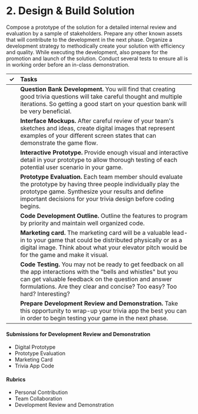 # 2. Design & Build Solution

Compose a prototype of the solution for a detailed internal review and evaluation by a sample of stakeholders. Prepare any other known assets that will contribute to the development in the next phase. Organize a development strategy to methodically create your solution with efficiency and quality. While executing the development, also prepare for the promotion and launch of the solution. Conduct several tests to ensure all is in working order before an in-class demonstration.

| **✓** | **Tasks** |
| :---: | :--- |
|  | **Question Bank Development.** You will find that creating good trivia questions will take careful thought and multiple iterations. So getting a good start on your question bank will be very beneficial. |
|  | **Interface Mockups.** After careful review of your team's sketches and ideas, create digital images that represent examples of your different screen states that can demonstrate the game flow. |
|  | **Interactive Prototype.** Provide enough visual and interactive detail in your prototype to allow thorough testing of each potential user scenario in your game. |
|  | **Prototype Evaluation.** Each team member should evaluate the prototype by having three people individually play the prototype game. Synthesize your results and define important decisions for your trivia design before coding begins. |
|  | **Code Development Outline.** Outline the features to program by priority and maintain well organized code. |
|  | **Marketing card.** The marketing card will be a valuable lead-in to your game that could be distributed physically or as a digital image. Think about what your elevator pitch would be for the game and make it visual. |
|  | **Code Testing.** You may not be ready to get feedback on all the app interactions with the "bells and whistles" but you can get valuable feedback on the question and answer formulations. Are they clear and concise? Too easy? Too hard? Interesting? |
|  | **Prepare Development Review and Demonstration.** Take this opportunity to wrap-up your trivia app the best you can in order to begin testing your game in the next phase. |

#### **Submissions for Development Review and Demonstration**

* Digital Prototype
* Prototype Evaluation
* Marketing Card
* Trivia App Code

#### **Rubrics**

* Personal Contribution
* Team Collaboration
* Development Review and Demonstration

